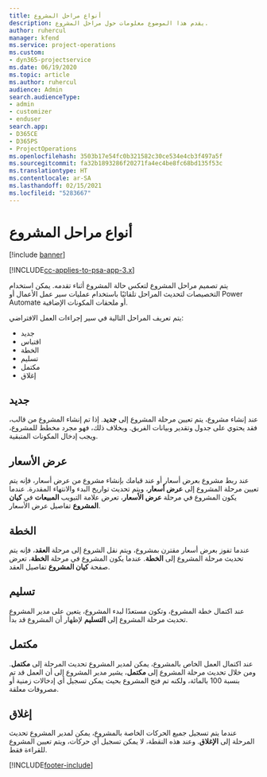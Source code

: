 ```yaml
---
title: أنواع مراحل المشروع
description: يقدم هذا الموضوع معلومات حول مراحل المشروع.
author: ruhercul
manager: kfend
ms.service: project-operations
ms.custom:
- dyn365-projectservice
ms.date: 06/19/2020
ms.topic: article
ms.author: ruhercul
audience: Admin
search.audienceType:
- admin
- customizer
- enduser
search.app:
- D365CE
- D365PS
- ProjectOperations
ms.openlocfilehash: 3503b17e54fc0b321582c30ce534e4cb3f497a5f
ms.sourcegitcommit: fa32b1893286f20271fa4ec4be8fc68bd135f53c
ms.translationtype: HT
ms.contentlocale: ar-SA
ms.lasthandoff: 02/15/2021
ms.locfileid: "5283667"
---
```

# <a name="project-stage-types"></a>أنواع مراحل المشروع 

[!include [banner](../includes/psa-now-project-operations.md)]

[!INCLUDE[cc-applies-to-psa-app-3.x](../includes/cc-applies-to-psa-app-3x.md)]

يتم تصميم مراحل المشروع لتعكس حالة المشروع أثناء تقدمه. يمكن استخدام التخصيصات لتحديث المراحل تلقائيًا باستخدام عمليات سير عمل الأعمال أو Power Automate أو ملحقات المكونات الإضافية.

يتم تعريف المراحل التالية في سير إجراءات العمل‬ الافتراضي:

- جديد
- اقتباس
- الخطة
- تسليم
- ‏‫مكتمل‬
- إغلاق 

## <a name="new"></a>جديد

عند إنشاء مشروع، يتم تعيين مرحلة المشروع إلى **جديد**. إذا تم إنشاء المشروع من قالب، فقد يحتوي على جدول وتقدير وبيانات الفريق. وبخلاف ذلك، فهو مجرد مخطط للمشروع، ويجب إدخال المكونات المتبقية.

## <a name="quote"></a>عرض الأسعار

عند ربط مشروع بعرض أسعار أو عند قيامك بإنشاء مشروع من عرض أسعار، فإنه يتم تعيين مرحلة المشروع إلى **عرض أسعار**، ويتم تحديث تواريخ البدء والانتهاء المقدرة. عندما يكون المشروع في مرحلة **عرض الأسعار**، تعرض علامة التبويب **المبيعات** في **كيان المشروع** تفاصيل عرض الأسعار.

## <a name="plan"></a>الخطة

عندما تفوز بعرض أسعار مقترن بمشروع، ويتم نقل الشروع إلى مرحلة **العقد**، فإنه يتم تحديث مرحلة المشروع إلى **الخطة**. عندما يكون المشروع في مرحلة **الخطة**، تعرض صفحة **كيان المشروع** تفاصيل العقد.

## <a name="deliver"></a>تسليم

عند اكتمال خطة المشروع، وتكون مستعدًا لبدء المشروع، يتعين على مدير المشروع تحديث مرحلة المشروع إلى **التسليم** لإظهار أن المشروع قد بدأ.

## <a name="complete"></a>‏‫مكتمل‬ 

عند اكتمال العمل الخاص بالمشروع، يمكن لمدير المشروع تحديث المرحلة إلى **مكتمل**. ومن خلال تحديث مرحلة المشروع إلى **مكتمل**، يشير مدير المشروع إلى أن العمل قد تم بنسبة 100 بالمائة، ولكنه تم فتح المشروع بحيث يمكن تسجيل أي إدخالات زمنية أو مصروفات معلقة.

## <a name="close"></a>إغلاق

عندما يتم تسجيل جميع الحركات الخاصة بالمشروع، يمكن لمدير المشروع تحديث المرحلة إلى **الإغلاق**. وعند هذه النقطة، لا يمكن تسجيل أي حركات، ويتم تعيين المشروع للقراءة فقط.


[!INCLUDE[footer-include](../includes/footer-banner.md)]